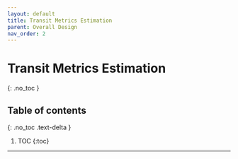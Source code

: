 ```yaml
---
layout: default
title: Transit Metrics Estimation
parent: Overall Design
nav_order: 2
---
```


# Transit Metrics Estimation
{: .no_toc }
## Table of contents
{: .no_toc .text-delta }

1. TOC
{:toc}

---

